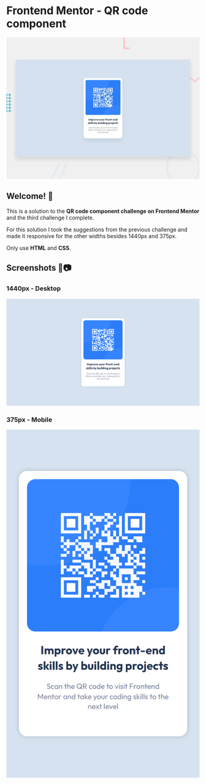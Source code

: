 # Frontend Mentor - QR code component

![Design preview for the QR code component coding challenge](./design/desktop-preview.jpg)

## Welcome! 👋

This is a solution to the **QR code component challenge on Frontend Mentor** and the third challenge I complete.

For this solution I took the suggestions from the previous challenge and made it responsive for the other widths besides 1440px and 375px.

Only use **HTML** and **CSS**.

## Screenshots 🤨📷

### 1440px - Desktop

![1440px Desktop](./screenshots/1440px.png)

### 375px - Mobile

![375px Mobile](./screenshots/375px.png)
